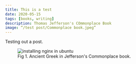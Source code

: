 ```yaml
---
title: This is a test
date: 2020-05-15
tags: [books, writing]
description: Thomas Jefferson's COmmonplace Book
image: “/test post/Commonplace book.jpeg”
---
```


Testing out a post.

<figure>
<img src="/test post/Commonplace book.jpg" alt="installing nginx in ubuntu">
<figcaption>Fig 1. Ancient Greek in Jefferson's Commonplace book.</figcaption>
</figure>
